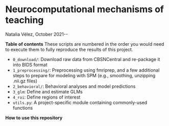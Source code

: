 # Neurocomputational mechanisms of teaching
Natalia Vélez, October 2021--

**Table of contents**
These scripts are numbered in the order you would need to execute them to fully reproduce the results of this project.

* `0_download/`: Download raw data from CBSNCentral and re-package it into BIDS format
* `1_preprocessing/`: Preprocessing using fmriprep, and a few additional steps to prepare for modeling with SPM (e.g., smoothing, unzipping .nii.gz files)
* `2_behavioral/`: Behavioral analyses and model predictions
* `3_glm`: Define and estimate GLMs
* `4_roi`: Define regions of interest
* `utils.py`: A project-specific module containing commonly-used functions

**How to use this repository**
